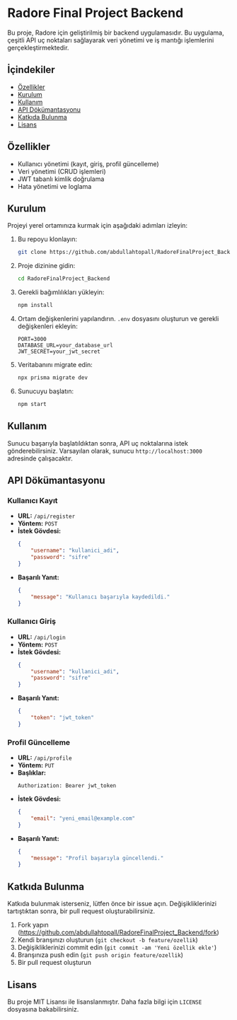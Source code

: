 # Radore Final Project Backend

Bu proje, Radore için geliştirilmiş bir backend uygulamasıdır. Bu uygulama, çeşitli API uç noktaları sağlayarak veri yönetimi ve iş mantığı işlemlerini gerçekleştirmektedir.

## İçindekiler

- [Özellikler](#özellikler)
- [Kurulum](#kurulum)
- [Kullanım](#kullanım)
- [API Dökümantasyonu](#api-dökümantasyonu)
- [Katkıda Bulunma](#katkıda-bulunma)
- [Lisans](#lisans)

## Özellikler

- Kullanıcı yönetimi (kayıt, giriş, profil güncelleme)
- Veri yönetimi (CRUD işlemleri)
- JWT tabanlı kimlik doğrulama
- Hata yönetimi ve loglama

## Kurulum

Projeyi yerel ortamınıza kurmak için aşağıdaki adımları izleyin:

1. Bu repoyu klonlayın:
    ```bash
    git clone https://github.com/abdullahtopall/RadoreFinalProject_Backend.git
    ```

2. Proje dizinine gidin:
    ```bash
    cd RadoreFinalProject_Backend
    ```

3. Gerekli bağımlılıkları yükleyin:
    ```bash
    npm install
    ```

4. Ortam değişkenlerini yapılandırın. `.env` dosyasını oluşturun ve gerekli değişkenleri ekleyin:
    ```plaintext
    PORT=3000
    DATABASE_URL=your_database_url
    JWT_SECRET=your_jwt_secret
    ```

5. Veritabanını migrate edin:
    ```bash
    npx prisma migrate dev
    ```

6. Sunucuyu başlatın:
    ```bash
    npm start
    ```

## Kullanım

Sunucu başarıyla başlatıldıktan sonra, API uç noktalarına istek gönderebilirsiniz. Varsayılan olarak, sunucu `http://localhost:3000` adresinde çalışacaktır.

## API Dökümantasyonu

### Kullanıcı Kayıt

- **URL:** `/api/register`
- **Yöntem:** `POST`
- **İstek Gövdesi:**
    ```json
    {
        "username": "kullanici_adi",
        "password": "sifre"
    }
    ```
- **Başarılı Yanıt:**
    ```json
    {
        "message": "Kullanıcı başarıyla kaydedildi."
    }
    ```

### Kullanıcı Giriş

- **URL:** `/api/login`
- **Yöntem:** `POST`
- **İstek Gövdesi:**
    ```json
    {
        "username": "kullanici_adi",
        "password": "sifre"
    }
    ```
- **Başarılı Yanıt:**
    ```json
    {
        "token": "jwt_token"
    }
    ```

### Profil Güncelleme

- **URL:** `/api/profile`
- **Yöntem:** `PUT`
- **Başlıklar:**
    ```plaintext
    Authorization: Bearer jwt_token
    ```
- **İstek Gövdesi:**
    ```json
    {
        "email": "yeni_email@example.com"
    }
    ```
- **Başarılı Yanıt:**
    ```json
    {
        "message": "Profil başarıyla güncellendi."
    }
    ```

## Katkıda Bulunma

Katkıda bulunmak isterseniz, lütfen önce bir issue açın. Değişikliklerinizi tartıştıktan sonra, bir pull request oluşturabilirsiniz.

1. Fork yapın (https://github.com/abdullahtopall/RadoreFinalProject_Backend/fork)
2. Kendi branşınızı oluşturun (`git checkout -b feature/ozellik`)
3. Değişikliklerinizi commit edin (`git commit -am 'Yeni özellik ekle'`)
4. Branşınıza push edin (`git push origin feature/ozellik`)
5. Bir pull request oluşturun

## Lisans

Bu proje MIT Lisansı ile lisanslanmıştır. Daha fazla bilgi için `LICENSE` dosyasına bakabilirsiniz.
